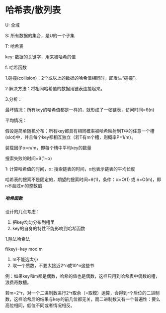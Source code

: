 # 哈希表/散列表

U: 全域

S: 所有数据的集合，是U的一个子集

T: 哈希表

key: 数据的关键字，用来被哈希的值

f: 哈希函数

1.碰撞(collision)：2个或以上的数据的哈希值相同时，即发生“碰撞”。

2.解决方法：将相同哈希值的数据用链表连接起来。

3.分析：

最坏情况：所有key的哈希值都是一样的，就形成了一张链表，访问时间=θ(n)

平均情况：

假设是简单随机分布：所有key都具有相同概率被哈希映射到T中的任意一个槽(slot)中，并且每个key都相互独立（若T有m个槽，则概率P=1/m）。

装载因子α=n/m，即每个槽中平均key的数量

搜索失败的时间=θ(1+α)

1: 计算哈希值的时间，α: 搜索链表的时间，α也表示链表的平均长度

哈希表的搜索不是固定的，期望的搜索时间=θ(1)，条件：α=О(1) 或 n=О(m)，即n不超过m的整数倍

##### 哈希函数

设计的几点考虑：

1. 把key均匀分布到槽里
2. key的自身的特性不能影响到哈希函数

1.除法哈希法

f(key)=key mod m

1. m不能选太小
2. 取一个质数，不要太接近2^n或10^n这些书

例：如果key和m都是偶数，哈希的值也是偶数，这样只用到哈希表中偶数的槽，浪费奇数槽。

若m=2^r，对一个二进制数进行2^r取余（=取模）运算，会得到r个后位的二进制数，这样哈希后的结果与key的前几位都无关，而二进制数又有一个普遍性：要么高位相同，低位不同或者情况相反。
